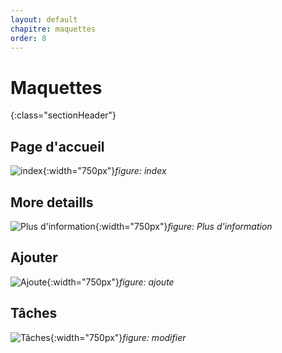 ```yaml
---
layout: default
chapitre: maquettes
order: 8
---
```


# Maquettes
{:class="sectionHeader"}

## Page d'accueil

![index](/maquettes/images/index.png){:width="750px"}_figure: index_

<!-- new slide -->

## More detaills

![Plus d'information](/maquettes/images/more-detaills.png){:width="750px"}_figure: Plus d'information_

<!-- new slide -->

## Ajouter

![Ajoute](/maquettes/images/ajoute.png){:width="750px"}_figure: ajoute_

<!-- new slide -->

## Tâches
![Tâches](/maquettes/images/taches.png){:width="750px"}_figure: modifier_

<!-- new slide -->